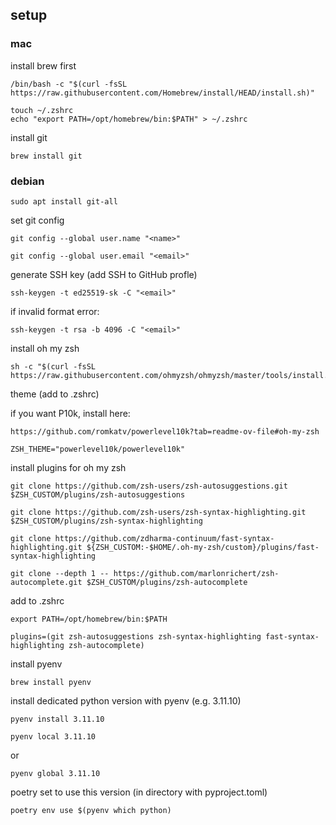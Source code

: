 ## setup

### mac


install brew first

```
/bin/bash -c "$(curl -fsSL https://raw.githubusercontent.com/Homebrew/install/HEAD/install.sh)"
```

```
touch ~/.zshrc
echo "export PATH=/opt/homebrew/bin:$PATH" > ~/.zshrc
```

install git

```
brew install git
```


### debian

```
sudo apt install git-all
```


set git config

```
git config --global user.name "<name>"
```

```
git config --global user.email "<email>"
```

generate SSH key (add SSH to GitHub profle)

```
ssh-keygen -t ed25519-sk -C "<email>"
```

if invalid format error:

```
ssh-keygen -t rsa -b 4096 -C "<email>"
```


install oh my zsh

```
sh -c "$(curl -fsSL https://raw.githubusercontent.com/ohmyzsh/ohmyzsh/master/tools/install.sh)"
```

theme (add to .zshrc)

if you want P10k, install here:

```
https://github.com/romkatv/powerlevel10k?tab=readme-ov-file#oh-my-zsh
```

```
ZSH_THEME="powerlevel10k/powerlevel10k"
```

install plugins for oh my zsh

```
git clone https://github.com/zsh-users/zsh-autosuggestions.git $ZSH_CUSTOM/plugins/zsh-autosuggestions
```

```
git clone https://github.com/zsh-users/zsh-syntax-highlighting.git $ZSH_CUSTOM/plugins/zsh-syntax-highlighting
```

```
git clone https://github.com/zdharma-continuum/fast-syntax-highlighting.git ${ZSH_CUSTOM:-$HOME/.oh-my-zsh/custom}/plugins/fast-syntax-highlighting
```

```
git clone --depth 1 -- https://github.com/marlonrichert/zsh-autocomplete.git $ZSH_CUSTOM/plugins/zsh-autocomplete
```

add to .zshrc

```
export PATH=/opt/homebrew/bin:$PATH
```

```
plugins=(git zsh-autosuggestions zsh-syntax-highlighting fast-syntax-highlighting zsh-autocomplete)
```


install pyenv

```
brew install pyenv
```

install dedicated python version with pyenv (e.g. 3.11.10)

```
pyenv install 3.11.10
```


```
pyenv local 3.11.10
```

or 

```
pyenv global 3.11.10
```

poetry set to use this version (in directory with pyproject.toml)

```
poetry env use $(pyenv which python)
```

